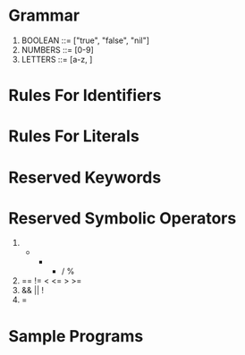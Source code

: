 # Grammar
1. BOOLEAN ::= ["true", "false", "nil"]
2. NUMBERS ::= [0-9]
3. LETTERS ::= [a-z, ]



# Rules For Identifiers





# Rules For Literals





# Reserved Keywords





# Reserved Symbolic Operators
1. + - * / %
2. == != < <= > >=
3. &&  ||  ! 
4. =


# Sample Programs